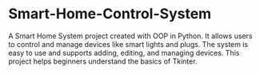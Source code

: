 # Smart-Home-Control-System
A Smart Home System project created with OOP in Python. It allows users to control and manage devices like smart lights and plugs. The system is easy to use and supports adding, editing, and managing devices. This project helps beginners understand the basics of Tkinter.
